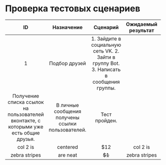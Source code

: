 # Проверка тестовых сценариев
| ID  | Назначение  | Сценарий | Ожидаемый результат  | Фактический результат  | Оценка |
|:-------------: |:---------------:| :-------------:|:-------------: |:---------------:| :-------------:|
| 1       | Подбор друзей  |     1.	Зайдите в социальную сеть VK.  2.	Зайти в группу Bot.  3.	Написать в сообщения группы.
  | Получение списка ссылок на пользователей вконтакте, с которыми уже есть общие друзья.       | В личные сообщения получены ссылки пользователей. |     Тест пройден. |
| col 2 is      | centered        |         $12   | col 2 is      | centered        |         $12   |
| zebra stripes | are neat        |        ~~$1~~ | zebra stripes | are neat        |        ~~$1~~ |
